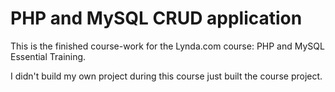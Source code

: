 # PHP and MySQL CRUD application

This is the finished course-work for the Lynda.com course: PHP and MySQL Essential Training.

I didn't build my own project during this course just built the course project.